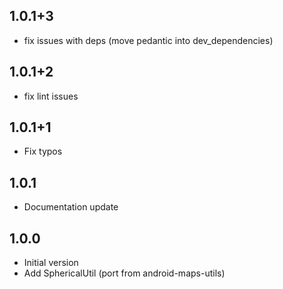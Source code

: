 ## 1.0.1+3

- fix issues with deps (move pedantic into dev_dependencies) 

## 1.0.1+2

- fix lint issues 

## 1.0.1+1

- Fix typos


## 1.0.1

- Documentation update


## 1.0.0

- Initial version
- Add SphericalUtil (port from android-maps-utils) 
